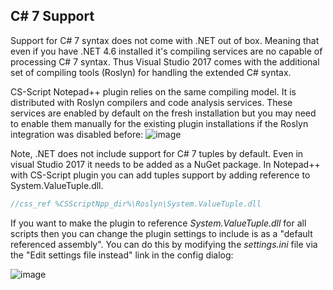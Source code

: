 
## C# 7 Support

Support for C# 7 syntax does not come with .NET out of box. Meaning that even if you have .NET 4.6 installed it's compiling services are no capable of processing C# 7 syntax. Thus Visual Studio 2017 comes with the additional set of compiling tools (Roslyn) for handling the extended C# syntax. 

CS-Script Notepad++ plugin relies on the same compiling model. It is distributed with Roslyn compilers and code analysis services. These services are enabled by default on the fresh installation but you may need to enable them manually for the existing plugin installations if the Roslyn integration was disabled before:
![image](http://download-codeplex.sec.s-msft.com/Download?ProjectName=csscriptnpp&DownloadId=1651281)

Note, .NET does not include support for C# 7 tuples by default. Even in visual Studio 2017 it needs to be added as a NuGet package. In Notepad++ with CS-Script plugin you can add tuples support by adding reference to System.ValueTuple.dll.

```C#
//css_ref %CSScriptNpp_dir%\Roslyn\System.ValueTuple.dll
```

If you want to make the plugin to reference _System.ValueTuple.dll_ for all scripts then you can change the plugin settings to include is as a "default referenced assembly". You can do this by modifying the _settings.ini_ file via the "Edit settings file instead" link in the config dialog: 

![image](http://download-codeplex.sec.s-msft.com/Download?ProjectName=csscriptnpp&DownloadId=1651465)
